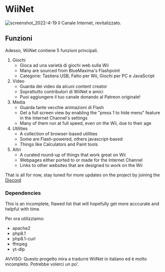 # WiiNet
![screenshot_2022-4-19](https://user-images.githubusercontent.com/83787150/163919849-51f35035-7813-4ce2-b31f-3d0131b811bc.png)
Il Canale Internet, revitalizzato.


## Funzioni
Adesso, WiiNet contiene 5 funzioni principali.
1. Giochi
   - Gioca ad una varietà di giochi web sulla Wii
   - Many are sourced from BlueMaxima's Flashpoint
   - Categorie: Tastiera USB, Fatto per Wii, Giochi per PC e JavaScript
2. Video
   - Guarda dei video da alcuni content creator
   - Soprattutto contributori di WiiNet e amici
   - Puoi aggiungere il tuo canale donando al Patreon originale!
3. Media
   - Guarda tante vecchie animazioni di Flash 
   - Get a full screen view by enabling the "press 1 to hide menu" feature in the Internet Channel's settings
   - Many of them run at full speed, even on the Wii, due to their age
5. Utilities
   - A collection of browser-based utilities
   - Some are Flash-powered, others javascript-based
   - Things like Calculators and Paint tools
6. Altri
   - A curated round-up of things that work great on Wii
   - Webpages either ported to or made for the Internet Channel
   - Links to other websites that are designed to work on the Wii

That is all for now, stay tuned for more updates on the project by joining the [Discord](https://discord.gg/PBuAbQbrXJ)


### Dependencies
This is an incomplete, flawed list that will hopefully get more acccurate and helpful with time.

Per ora utilizziamo:
- apache2
- php8.1
- php8.1-curl
- ffmpeg
- yt-dlp

AVVISO: Questo progetto mira a tradurre WiiNet in italiano ed è molto incompleto. Potrebbe volerci un po'.
